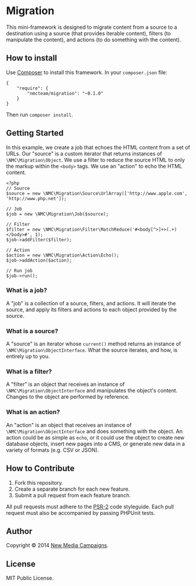 # Migration

This mini-framework is designed to migrate content from a source to a destination
using a source (that provides iterable content), filters (to manipulate the content),
and actions (to do something with the content).

## How to install

Use [Composer][composer] to install this framework. In your `composer.json` file:

    {
        "require": {
            "nmcteam/migration": "~0.1.0"
        }
    }

Then run `composer install`.

## Getting Started

In this example, we create a job that echoes the HTML content from a set of URLs.
Our "source" is a custom iterator that returns instances of `\NMC\Migration\Object`.
We use a filter to reduce the source HTML to only the markup within the `<body>` tags.
We use an "action" to echo the HTML content.

    <?php
    // Source
    $source = new \NMC\Migration\Source\UrlArray(['http://www.apple.com', 'http://www.php.net']);

    // Job
    $job = new \NMC\Migration\Job($source);

    // Filter
    $filter = new \NMC\Migration\Filter\MatchReduce('#<body[^>]+>(.+)</body>#', 1);
    $job->addFilter($filter);

    // Action
    $action = new \NMC\Migration\Action\Echo();
    $job->addAction($action);

    // Run job
    $job->run();

### What is a job?

A "job" is a collection of a source, filters, and actions. It will iterate the source, and apply its filters
and actions to each object provided by the source.

### What is a source?

A "source" is an iterator whose `current()` method returns an instance of `\NMC\Migration\ObjectInterface`.
What the source iterates, and how, is entirely up to you.

### What is a filter?

A "filter" is an object that receives an instance of `\NMC\Migration\ObjectInterface` and manipulates
the object's content. Changes to the object are performed by reference.

### What is an action?

An "action" is an object that receives an instance of `\NMC\Migration\ObjectInterface` and does something
with the object. An action could be as simple as `echo`, or it could use the object to create new database
objects, insert new pages into a CMS, or generate new data in a variety of formats (e.g. CSV or JSON).

## How to Contribute

1. Fork this repository.
2. Create a separate branch for each new feature.
3. Submit a pull request from each feature branch.

All pull requests must adhere to the [PSR-2][psr2] code styleguide. Each pull request must also be accompanied
by passing PHPUnit tests.

## Author

Copyright &copy; 2014 [New Media Campaigns][nmc].

## License

MIT Public License.

[composer]: http://getcomposer.org/
[psr2]: https://github.com/php-fig/fig-standards/blob/master/accepted/PSR-2-coding-style-guide.md
[nmc]: http://www.newmediacampaigns.com
